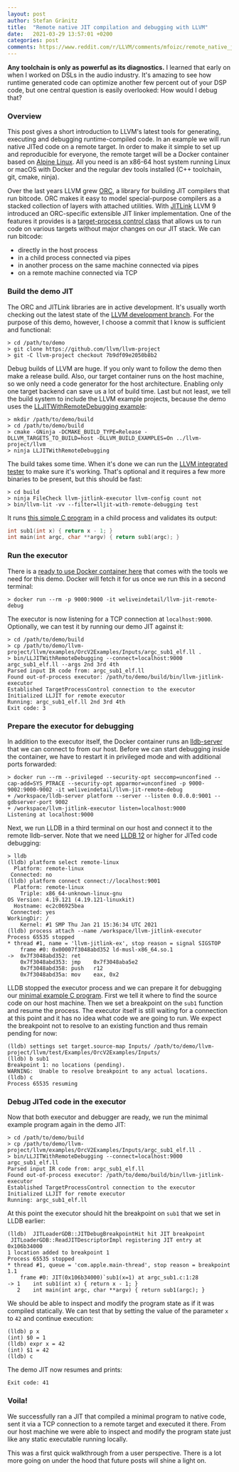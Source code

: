 ```yaml
---
layout: post
author: Stefan Gränitz
title:  "Remote native JIT compilation and debugging with LLVM"
date:   2021-03-29 13:57:01 +0200
categories: post
comments: https://www.reddit.com/r/LLVM/comments/mfoizc/remote_native_jit_compilation_and_debugging_with/
---
```


<meta property="og:type" content="website"/>
<meta property="og:title" content="Remote native JIT compilation and debugging with LLVM"/>
<meta property="og:description" content="JIT compile and run a minimal program on a remote target connected via TCP. Inspect and modify the program state from the host machine just like any static executable running locally."/>
<meta property="og:url" content="https://weliveindetail.github.io/blog/post/2021/03/01/remote-compile-and-debug.html"/>
<meta property="og:image" content="https://llvm.org/img/DragonMedium.png"/>
<meta property="og:updated_time" content="2021-03-29T13:57:01+02:00" />
<meta property="og:image:width" content="400" />
<meta property="og:image:height" content="400" />

<meta name="twitter:card" content="summary">
<meta name="twitter:site" content="@weliveindetail">
<meta name="twitter:url" content="https://weliveindetail.github.io/blog/post/2021/03/01/remote-compile-and-debug.html"/>
<meta name="twitter:title" content="Remote native JIT compilation and debugging with LLVM">
<meta name="twitter:description" content="JIT compile and run a minimal program on a remote target connected via TCP. Inspect and modify the program state from the host machine just like any static executable running locally.">
<meta name="twitter:image" content="https://llvm.org/img/DragonMedium.png">
<meta name="twitter:image:width" content="400" />
<meta name="twitter:image:height" content="400" />

**Any toolchain is only as powerful as its diagnostics.** I learned that early on when I worked on DSLs in the audio industry. It's amazing to see how runtime generated code can optimize another few percent out of your DSP code, but one central question is easily overlooked: How would I debug that?

### Overview

This post gives a short introduction to LLVM's latest tools for generating, executing and debugging runtime-compiled code. In an example we will run native JITed code on a remote target. In order to make it simple to set up and reproducible for everyone, the remote target will be a Docker container based on [Alpine Linux](https://hub.docker.com/r/amd64/alpine/). All you need is an x86-64 host system running Linux or macOS with Docker and the regular dev tools installed (C++ toolchain, git, cmake, ninja).

Over the last years LLVM grew [ORC](https://llvm.org/docs/ORCv2.html), a library for building JIT compilers that run bitcode. ORC makes it easy to model special-purpose compilers as a stacked collection of layers with attached utilities. With [JITLink](https://llvm.org/docs/JITLink.html) LLVM 9 introduced an ORC-specific extensible JIT linker implementation. One of the features it provides is a [target-process control class](https://github.com/llvm/llvm-project/blob/main/llvm/include/llvm/ExecutionEngine/Orc/TargetProcessControl.h) that allows us to run code on various targets without major changes on our JIT stack. We can run bitcode:

* directly in the host process
* in a child process connected via pipes
* in another process on the same machine connected via pipes
* on a remote machine connected via TCP

### Build the demo JIT

The ORC and JITLink libraries are in active development. It's usually worth checking out the latest state of the [LLVM development branch](https://github.com/llvm/llvm-project/tree/main). For the purpose of this demo, however, I choose a commit that I know is sufficient and functional:
```terminal1
> cd /path/to/demo
> git clone https://github.com/llvm/llvm-project
> git -C llvm-project checkout 7b9df09e2050b8b2
```

Debug builds of LLVM are huge. If you only want to follow the demo then make a release build. Also, our target container runs on the host machine, so we only need a code generator for the host architecture. Enabling only one target backend can save us a lot of build time. Last but not least, we tell the build system to include the LLVM example projects, because the demo uses the [LLJITWithRemoteDebugging example](https://github.com/llvm/llvm-project/blob/7b9df09e2050b8b2/llvm/examples/OrcV2Examples/LLJITWithRemoteDebugging/LLJITWithRemoteDebugging.cpp):
```terminal1
> mkdir /path/to/demo/build
> cd /path/to/demo/build
> cmake -GNinja -DCMAKE_BUILD_TYPE=Release -DLLVM_TARGETS_TO_BUILD=host -DLLVM_BUILD_EXAMPLES=On ../llvm-project/llvm
> ninja LLJITWithRemoteDebugging
```

The build takes some time. When it's done we can run the [LLVM integrated tester](https://llvm.org/docs/CommandGuide/lit.html) to make sure it's working. That's optional and it requires a few more binaries to be present, but this should be fast:
```terminal1
> cd build
> ninja FileCheck llvm-jitlink-executor llvm-config count not
> bin/llvm-lit -vv --filter=lljit-with-remote-debugging test
```

It runs [this simple C program](https://github.com/llvm/llvm-project/blob/7b9df09e2050b8b2/llvm/test/Examples/OrcV2Examples/Inputs/argc_sub1.c) in a child process and validates its output:
```c
int sub1(int x) { return x - 1; }
int main(int argc, char **argv) { return sub1(argc); }
```

### Run the executor

There is a [ready to use Docker container here](https://hub.docker.com/r/weliveindetail/llvm-jit-remote-debug) that comes with the tools we need for this demo. Docker will fetch it for us once we run this in a second terminal:
```terminal2
> docker run --rm -p 9000:9000 -it weliveindetail/llvm-jit-remote-debug
```

The executor is now listening for a TCP connection at `localhost:9000`. Optionally, we can test it by running our demo JIT against it:
```terminal1
> cd /path/to/demo/build
> cp /path/to/demo/llvm-project/llvm/examples/OrcV2Examples/Inputs/argc_sub1_elf.ll .
> bin/LLJITWithRemoteDebugging --connect=localhost:9000 argc_sub1_elf.ll --args 2nd 3rd 4th
Parsed input IR code from: argc_sub1_elf.ll
Found out-of-process executor: /path/to/demo/build/bin/llvm-jitlink-executor
Established TargetProcessControl connection to the executor
Initialized LLJIT for remote executor
Running: argc_sub1_elf.ll 2nd 3rd 4th
Exit code: 3
```

### Prepare the executor for debugging

In addition to the executor itself, the Docker container runs an [lldb-server](https://lldb.llvm.org/man/lldb-server.html) that we can connect to from our host. Before we can start debugging inside the container, we have to restart it in privileged mode and with additional ports forwarded:
```terminal2
> docker run --rm --privileged --security-opt seccomp=unconfined --cap-add=SYS_PTRACE --security-opt apparmor=unconfined -p 9000-9002:9000-9002 -it weliveindetail/llvm-jit-remote-debug
+ /workspace/lldb-server platform --server --listen 0.0.0.0:9001 --gdbserver-port 9002
+ /workspace/llvm-jitlink-executor listen=localhost:9000
Listening at localhost:9000
```

Next, we run LLDB in a third terminal on our host and connect it to the remote lldb-server. Note that we need [LLDB 12](https://github.com/llvm/llvm-project/releases/tag/llvmorg-12.0.0-rc3) or higher for JITed code debugging:
```terminal3
> lldb
(lldb) platform select remote-linux
  Platform: remote-linux
 Connected: no
(lldb) platform connect connect://localhost:9001
  Platform: remote-linux
    Triple: x86_64-unknown-linux-gnu
OS Version: 4.19.121 (4.19.121-linuxkit)
  Hostname: ec2c06925bea
 Connected: yes
WorkingDir: /
    Kernel: #1 SMP Thu Jan 21 15:36:34 UTC 2021
(lldb) process attach --name /workspace/llvm-jitlink-executor
Process 65535 stopped
* thread #1, name = 'llvm-jitlink-ex', stop reason = signal SIGSTOP
    frame #0: 0x00007f3048abd352 ld-musl-x86_64.so.1
->  0x7f3048abd352: ret
    0x7f3048abd353: jmp    0x7f3048aba5e2
    0x7f3048abd358: push   r12
    0x7f3048abd35a: mov    eax, 0x2
```

LLDB stopped the executor process and we can prepare it for debugging our [minimal example C program](https://github.com/llvm/llvm-project/blob/7b9df09e2050b8b2/llvm/test/Examples/OrcV2Examples/Inputs/argc_sub1.c). First we tell it where to find the source code on our host machine. Then we set a breakpoint on the `sub1` function and resume the process. The executor itself is still waiting for a connection at this point and it has no idea what code we are going to run. We expect the breakpoint not to resolve to an existing function and thus remain pending for now:
```terminal3
(lldb) settings set target.source-map Inputs/ /path/to/demo/llvm-project/llvm/test/Examples/OrcV2Examples/Inputs/
(lldb) b sub1
Breakpoint 1: no locations (pending).
WARNING:  Unable to resolve breakpoint to any actual locations.
(lldb) c
Process 65535 resuming
```

### Debug JITed code in the executor

Now that both executor and debugger are ready, we run the minimal example program again in the demo JIT:
```terminal1
> cd /path/to/demo/build
> cp /path/to/demo/llvm-project/llvm/examples/OrcV2Examples/Inputs/argc_sub1_elf.ll .
> bin/LLJITWithRemoteDebugging --connect=localhost:9000 argc_sub1_elf.ll
Parsed input IR code from: argc_sub1_elf.ll
Found out-of-process executor: /path/to/demo/build/bin/llvm-jitlink-executor
Established TargetProcessControl connection to the executor
Initialized LLJIT for remote executor
Running: argc_sub1_elf.ll
```

At this point the executor should hit the breakpoint on `sub1` that we set in LLDB earlier:
```terminal3
(lldb)  JITLoaderGDB::JITDebugBreakpointHit hit JIT breakpoint
 JITLoaderGDB::ReadJITDescriptorImpl registering JIT entry at 0x106b34000
1 location added to breakpoint 1
Process 65535 stopped
* thread #1, queue = 'com.apple.main-thread', stop reason = breakpoint 1.1
    frame #0: JIT(0x106b34000)`sub1(x=1) at argc_sub1.c:1:28
-> 1   	int sub1(int x) { return x - 1; }
   2   	int main(int argc, char **argv) { return sub1(argc); }
```

We should be able to inspect and modify the program state as if it was compiled statically. We can test that by setting the value of the parameter `x` to `42` and continue execution:
```terminal3
(lldb) p x
(int) $0 = 1
(lldb) expr x = 42
(int) $1 = 42
(lldb) c
```

The demo JIT now resumes and prints:
```terminal1
Exit code: 41
```

### Voila!

We successfully ran a JIT that compiled a minimal program to native code, sent it via a TCP connection to a remote target and executed it there. From our host machine we were able to inspect and modify the program state just like any static executable running locally.

This was a first quick walkthrough from a user perspective. There is a lot more going on under the hood that future posts will shine a light on.
